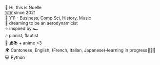  👋 Hi, this is Noelle  <br /> 
 🇬🇧 since 2021  <br /> 
 📑 Y11 - Business, Comp Sci, History, Music<br /> 
 💭 dreaming to be an aerodynamicist <br /> 
 ⭐️ inspired by 🏎 <br /> 
 🎶 pianist, flautist <br /> 
 🤍 ⛸📚 + anime <3 <br /> 
 🌍 Cantonese, English, (French, Italian, Japanese)-learning in progress🙇🏻‍♀️ <br /> 
 💻 Python <br /> 
 
 
 
